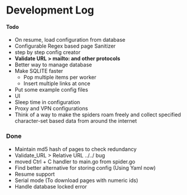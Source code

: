 # Development Log

#### Todo 
- On resume, load configuration from database
- Configurable Regex based page Sanitizer
- step by step config creator
- __Validate URL > mailto: and other protocols__
- Better way to manage database
- Make SQLITE faster
    - Pop multiple items per worker
    - Insert multiple links at once
- Put some example config files
- UI
- Sleep time in configuration
- Proxy and VPN configurations
- Think of a way to make the spiders roam freely and collect specified character-set based data from around the internet

### Done
- Maintain md5 hash of pages to check redundancy
- Validate_URL > Relative URL ../../  bug
- moved Ctrl + C handler to main.go from spider.go
- Find better alternative for storing config (Using Yaml now)
- Resume support 
- Serial mode (To download pages with numeric ids)
- Handle database locked error
